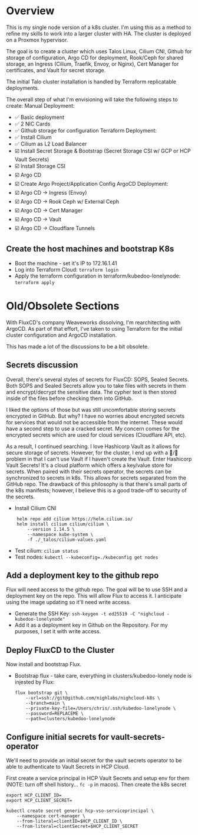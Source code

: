 # Overview
This is my single node version of a k8s cluster.  I'm using this as a method to refine my skills to work into a larger cluster with HA.  The cluster is deployed on a Proxmox hypervisor.

The goal is to create a cluster which uses Talos Linux, Cilium CNI, Github for storage of configuration, Argo CD for deployment, Rook/Ceph for shared storage, an Ingress (Cilium, Traefik, Envoy, or Nginx), Cert Manager for certificates, and Vault for secret storage.

The initial Talo cluster installation is handled by Terraform replicatable deployments.

The overall step of what I'm envisioning will take the following steps to create:
Manual Deployment:
- ✅ Basic deployment
- ✅ 2 NIC Cards
- ✅ Github storage for configuration
Terraform Deployment:
- ✅ Install Cilium
- ✅ Cilium as L2 Load Balancer
- ☑️ Install Secret Storage & Bootstrap (Secret Storage CSI w/ GCP or HCP Vault Secrets)
- ☑️ Install Storage CSI
- ☑️ Argo CD
- ☑️ Create Argo Project/Application Config
ArgoCD Deployment:
- ☑️ Argo CD -> Ingress (Envoy)
- ☑️ Argo CD -> Rook Ceph w/ External Ceph
- ☑️ Argo CD -> Cert Manager
- ☑️ Argo CD -> Vault
- ☑️ Argo CD -> Cloudflare Tunnels

## Create the host machines and bootstrap K8s
- Boot the machine - set it's IP to 172.16.1.41
- Log into Terraform Cloud: `terraform login`
- Apply the terraform configuration in terraform/kubedoo-lonelynode: `terraform apply`

# Old/Obsolete Sections
With FluxCD's company Weaveworks dissolving, I'm rearchitecting with ArgoCD.  As part of that effort, I've taken to using Terraform for the initial cluster configuration and ArgoCD installation.

This has made a lot of the discussions to be a bit obsolete.

## Secrets discussion
Overall, there's several styles of secrets for FluxCD: SOPS, Sealed Secrets.  Both SOPS and Sealed Secrets allow you to take files with secrets in them and encrypt/decrypt the sensitive data.  The cypher text is then stored inside of the files before checking them into GitHub.

I liked the options of those but was still uncomfortable storing secrets encrypted in GitHub.  But why?  I have no worries about encrypted secrets for services that would not be accessible from the internet.  These would have a second step to use a cracked secret.  My concern comes for the encrypted secrets which are used for cloud services (Cloudflare API, etc).

As a result, I continued searching.  I love Hashicorp Vault as it allows for secure storage of secrets.  However, for the cluster, I end up with a 🐓/🥚 problem in that I can't use Vault if I haven't create the Vault.  Enter Hashicorp Vault Secrets!  It's a cloud platform which offers a key/value store for secrets.  When paired with their secrets operator, the secrets can be synchronized to secrets in k8s.  This allows for secrets separated from the GitHub repo.  The drawback of this philosophy is that there's small parts of the k8s manifests; however, I believe this is a good trade-off to security of the secrets.


- Install Cilium CNI
```
    helm repo add cilium https://helm.cilium.io/
    helm install cilium cilium/cilium \
        --version 1.14.5 \
        --namespace kube-system \
        -f ./_talos/cilium-values.yaml
```
- Test cilium: `cilium status`
- Test nodes: `kubectl --kubeconfig=./kubeconfig get nodes`

## Add a deployment key to the github repo
Flux will need access to the github repo.  The goal will be to use SSH and a deployment key on the repo.  This will allow Flux to access it.  I anticipate using the image updating so it'll need write access.
- Generate the SSH Key: `ssh-keygen -t ed25519 -C "nighcloud - kubedoo-lonelynode"`
- Add it as a deployment key in Github on the Repository.  For my purposes, I set it with write access.

## Deploy FluxCD to the Cluster
Now install and bootstrap Flux.
- Bootstrap flux - take care, everything in clusters/kubedoo-lonely node is injested by Flux:
    ```
    flux bootstrap git \
        --url=ssh://git@github.com/nighlabs/nighcloud-k8s \
        --branch=main \
        --private-key-file=/Users/chris/.ssh/kubedoo-lonelynode \
        --password=REPLACEME \
        --path=clusters/kubedoo-lonelynode
    ```

## Configure initial secrets for vault-secrets-operator
We'll need to provide an initial secret for the vault secrets operator to be able to authenticate to Vault Secrets in HCP Cloud.

First create a service principal in HCP Vault Secrets and setup env for them (NOTE: turn off shell history... `fc -p` in macos).  Then create the k8s secret
```
export HCP_CLIENT_ID=
export HCP_CLIENT_SECRET=

kubectl create secret generic hcp-vso-serviceprincipal \
    --namespace cert-manager \
    --from-literal=clientID=$HCP_CLIENT_ID \
    --from-literal=clientSecret=$HCP_CLIENT_SECRET
```